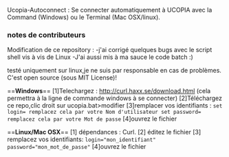Ucopia-Autoconnect : Se connecter automatiquement à UCOPIA avec la Command (Windows) ou le Terminal (Mac OSX/linux). 

### notes de contributeurs
Modification de ce repository :
-j'ai corrigé quelques bugs avec le script shell vis à vis de Linux
-J'ai aussi mis à ma sauce le code batch :)

testé uniquement sur linux,je ne suis par responsable en cas de problèmes.
C'est open source (sous MIT License)!


==**Windows**==
[1]Telechargez : http://curl.haxx.se/download.html (cela permettra à la ligne de commande windows à se connecter)
[2]Téléchargez ce repo,clic droit sur ucopia.bat>modifier
[3]remplacer vos identifiants :
  `set login= remplacez cela par votre Nom d'utilisateur
  set password= remplacez cela par votre Mot de passe`
[4]ouvrez le fichier

==**Linux/Mac OSX**==
[1] dépendances : Curl.
[2] éditez le fichier
[3] remplacez vos identifiants:
  `
  login="mon_identifiant"
  password="mon_mot_de_passe"
  `
[4]ouvrez le fichier
